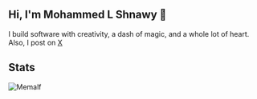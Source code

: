 ## Hi, I'm Mohammed L Shnawy 👋

I build software with creativity, a dash of magic, and a whole lot of heart. Also, I post on [X](https://x.com/mohammedlshnawy)

## Stats

![Memalf](https://github-readme-stats.vercel.app/api?username=Memalf&show_icons=true&theme=tokyonight&hide=["issues"])

